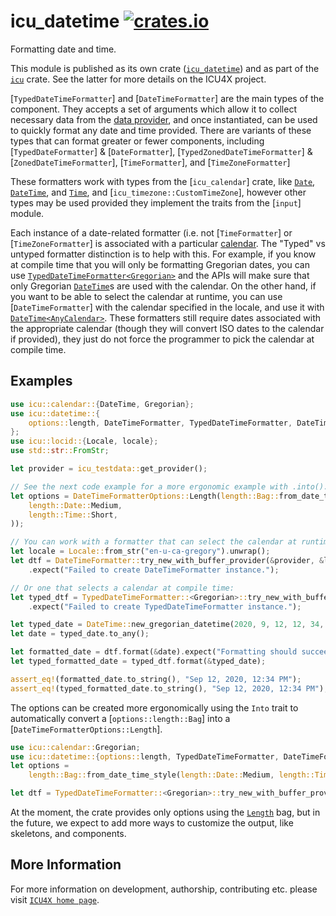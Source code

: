 # icu_datetime [![crates.io](https://img.shields.io/crates/v/icu_datetime)](https://crates.io/crates/icu_datetime)

Formatting date and time.

This module is published as its own crate ([`icu_datetime`](https://docs.rs/icu_datetime/latest/icu_datetime/))
and as part of the [`icu`](https://docs.rs/icu/latest/icu/) crate. See the latter for more details on the ICU4X project.

[`TypedDateTimeFormatter`] and [`DateTimeFormatter`] are the main types of the component. They accepts a set of arguments which
allow it to collect necessary data from the [data provider], and once instantiated, can be
used to quickly format any date and time provided. There are variants of these types that can format greater or fewer components,
including [`TypedDateFormatter`] & [`DateFormatter`], [`TypedZonedDateTimeFormatter`] & [`ZonedDateTimeFormatter`], [`TimeFormatter`],
and [`TimeZoneFormatter`]

These formatters work with types from the [`icu_calendar`] crate, like [`Date`], [`DateTime`], and [`Time`],
and [`icu_timezone::CustomTimeZone`], however other types may be used provided they implement the traits from the [`input`] module.

Each instance of a date-related formatter (i.e. not [`TimeFormatter`] or [`TimeZoneFormatter`]
is associated with a particular [calendar](icu_calendar::Calendar).
The "Typed" vs untyped formatter distinction is to help with this. For example, if you know at compile time that you
will only be formatting Gregorian dates, you can use [`TypedDateTimeFormatter<Gregorian>`](TypedDateTimeFormatter) and the
APIs will make sure that only Gregorian [`DateTime`]s are used with the calendar. On the other hand, if you want to be able to select
the calendar at runtime, you can use [`DateTimeFormatter`] with the calendar specified in the locale, and use it with
[`DateTime`](icu_calendar::DateTime)[`<AnyCalendar>`](icu_calendar::any_calendar::AnyCalendar). These formatters still require dates associated
with the appropriate calendar (though they will convert ISO dates to the calendar if provided), they just do not force the
programmer to pick the calendar at compile time.


## Examples

```rust
use icu::calendar::{DateTime, Gregorian};
use icu::datetime::{
    options::length, DateTimeFormatter, TypedDateTimeFormatter, DateTimeFormatterOptions,
};
use icu::locid::{Locale, locale};
use std::str::FromStr;

let provider = icu_testdata::get_provider();

// See the next code example for a more ergonomic example with .into().
let options = DateTimeFormatterOptions::Length(length::Bag::from_date_time_style(
    length::Date::Medium,
    length::Time::Short,
));

// You can work with a formatter that can select the calendar at runtime:
let locale = Locale::from_str("en-u-ca-gregory").unwrap();
let dtf = DateTimeFormatter::try_new_with_buffer_provider(&provider, &locale.into(), options.clone())
    .expect("Failed to create DateTimeFormatter instance.");

// Or one that selects a calendar at compile time:
let typed_dtf = TypedDateTimeFormatter::<Gregorian>::try_new_with_buffer_provider(&provider, &locale!("en").into(), options)
    .expect("Failed to create TypedDateTimeFormatter instance.");

let typed_date = DateTime::new_gregorian_datetime(2020, 9, 12, 12, 34, 28).unwrap();
let date = typed_date.to_any();

let formatted_date = dtf.format(&date).expect("Formatting should succeed");
let typed_formatted_date = typed_dtf.format(&typed_date);

assert_eq!(formatted_date.to_string(), "Sep 12, 2020, 12:34 PM");
assert_eq!(typed_formatted_date.to_string(), "Sep 12, 2020, 12:34 PM");
```

The options can be created more ergonomically using the `Into` trait to automatically
convert a [`options::length::Bag`] into a [`DateTimeFormatterOptions::Length`].

```rust
use icu::calendar::Gregorian;
use icu::datetime::{options::length, TypedDateTimeFormatter, DateTimeFormatterOptions};
let options =
    length::Bag::from_date_time_style(length::Date::Medium, length::Time::Short).into();

let dtf = TypedDateTimeFormatter::<Gregorian>::try_new_with_buffer_provider(&provider, &locale.into(), options);
```

At the moment, the crate provides only options using the [`Length`] bag, but in the future,
we expect to add more ways to customize the output, like skeletons, and components.

[data provider]: icu_provider
[`ICU4X`]: ../icu/index.html
[`Length`]: options::length
[`DateTime`]: icu_calendar::DateTime
[`Date`]: icu_calendar::Date
[`Time`]: icu_calendar::types::Time

## More Information

For more information on development, authorship, contributing etc. please visit [`ICU4X home page`](https://github.com/unicode-org/icu4x).
